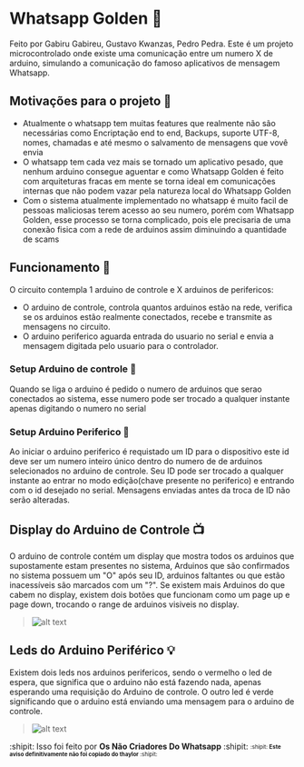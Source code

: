 # Whatsapp Golden 🔆
Feito por Gabiru Gabireu, Gustavo Kwanzas, Pedro Pedra.
Este é um projeto microcontrolado onde existe uma comunicação entre um numero X de arduino, simulando a comunicação do famoso aplicativos de mensagem Whatsapp.
## Motivações para o projeto 🐣
- Atualmente o whatsapp tem muitas features que realmente não são necessárias como Encriptação end to end, Backups, suporte UTF-8, nomes, chamadas e até mesmo o salvamento de mensagens que vovê envia
- O whatsapp tem cada vez mais se tornado um aplicativo pesado, que nenhum arduino consegue aguentar e como Whatsapp Golden é feito com arquiteturas fracas em mente se torna ideal em comunicações internas que não podem vazar pela natureza local do Whatsapp Golden
- Com o sistema atualmente implementado no whatsapp é muito facil de pessoas maliciosas terem acesso ao seu numero, porém com Whatsapp Golden, esse processo se torna complicado, pois ele precisaria de uma conexão fisica com a rede de arduinos assim diminuindo a quantidade de scams

## Funcionamento 🔧
O circuito contempla 1 arduino de controle e X arduinos de perifericos:
- O arduino de controle, controla quantos arduinos estão na rede, verifica se os arduinos estão realmente conectados, recebe e transmite as mensagens no circuito.
- O arduino periferico aguarda entrada do usuario no serial e envia a mensagem digitada pelo usuario para o controlador.
 
### Setup Arduino de controle 🚬
Quando se liga o arduino é pedido o numero de arduinos que serao conectados ao sistema, esse numero pode ser trocado a qualquer instante apenas digitando o numero no serial

### Setup Arduino Periferico 🔪
Ao iniciar o arduino periferico é requistado um ID para o dispositivo este id deve ser um numero inteiro único dentro do numero de de arduinos selecionados no arduino de controle. Seu ID pode ser trocado a qualquer instante ao entrar no modo edição(chave presente no periferico) e entrando com o id desejado no serial. Mensagens enviadas antes da troca de ID não serão alteradas.

##  Display do Arduino de Controle 📺
O arduino de controle contém um display que mostra todos os arduinos que supostamente estam presentes no sistema, Arduinos que são confirmados no sistema possuem um "O" após seu ID, arduinos faltantes ou que estão inacessíveis são marcados com um "?". Se existem mais Arduinos do que cabem no display, existem dois botões que funcionam como um page up e page down, trocando o range de arduinos visiveis no display.
> ![alt text](https://github.com/gabireugabiru/WhatsappGolden/tree/master/assets/display.png)

## Leds do Arduino Periférico 💡
Existem dois leds nos arduinos perifericos, sendo o vermelho o led de espera, que significa que o arduino não está fazendo nada, apenas esperando uma requisição do Arduino de controle. O outro led é verde significando que o arduino está enviando uma mensagem para o arduino de controle.
> ![alt text](https://github.com/gabireugabiru/WhatsappGolden/tree/master/assets/LEDS.png)

:shipit: Isso foi feito por **Os Não Criadores Do Whatsapp** :shipit:
<sub><sup>
:shipit: **Este aviso definitivamente não foi copiado do thaylor** :shipit:
</sup></sub>
